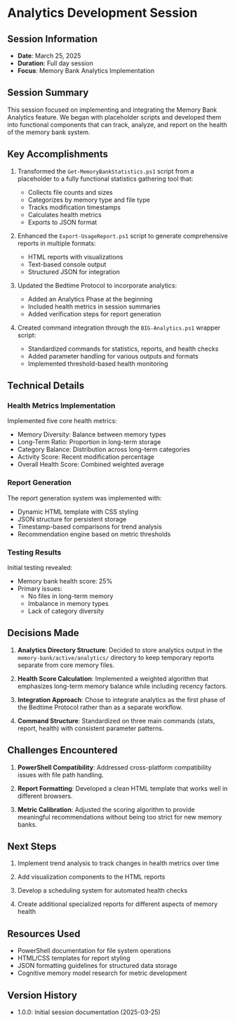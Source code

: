 # Analytics Development Session

## Session Information
- **Date**: March 25, 2025
- **Duration**: Full day session
- **Focus**: Memory Bank Analytics Implementation

## Session Summary

This session focused on implementing and integrating the Memory Bank Analytics feature. We began with placeholder scripts and developed them into functional components that can track, analyze, and report on the health of the memory bank system.

## Key Accomplishments

1. Transformed the `Get-MemoryBankStatistics.ps1` script from a placeholder to a fully functional statistics gathering tool that:
   - Collects file counts and sizes
   - Categorizes by memory type and file type
   - Tracks modification timestamps
   - Calculates health metrics
   - Exports to JSON format

2. Enhanced the `Export-UsageReport.ps1` script to generate comprehensive reports in multiple formats:
   - HTML reports with visualizations
   - Text-based console output
   - Structured JSON for integration

3. Updated the Bedtime Protocol to incorporate analytics:
   - Added an Analytics Phase at the beginning
   - Included health metrics in session summaries
   - Added verification steps for report generation

4. Created command integration through the `BIG-Analytics.ps1` wrapper script:
   - Standardized commands for statistics, reports, and health checks
   - Added parameter handling for various outputs and formats
   - Implemented threshold-based health monitoring

## Technical Details

### Health Metrics Implementation
Implemented five core health metrics:
- Memory Diversity: Balance between memory types
- Long-Term Ratio: Proportion in long-term storage
- Category Balance: Distribution across long-term categories
- Activity Score: Recent modification percentage
- Overall Health Score: Combined weighted average

### Report Generation
The report generation system was implemented with:
- Dynamic HTML template with CSS styling
- JSON structure for persistent storage
- Timestamp-based comparisons for trend analysis
- Recommendation engine based on metric thresholds

### Testing Results
Initial testing revealed:
- Memory bank health score: 25%
- Primary issues:
  - No files in long-term memory
  - Imbalance in memory types
  - Lack of category diversity

## Decisions Made

1. **Analytics Directory Structure**: Decided to store analytics output in the `memory-bank/active/analytics/` directory to keep temporary reports separate from core memory files.

2. **Health Score Calculation**: Implemented a weighted algorithm that emphasizes long-term memory balance while including recency factors.

3. **Integration Approach**: Chose to integrate analytics as the first phase of the Bedtime Protocol rather than as a separate workflow.

4. **Command Structure**: Standardized on three main commands (stats, report, health) with consistent parameter patterns.

## Challenges Encountered

1. **PowerShell Compatibility**: Addressed cross-platform compatibility issues with file path handling.

2. **Report Formatting**: Developed a clean HTML template that works well in different browsers.

3. **Metric Calibration**: Adjusted the scoring algorithm to provide meaningful recommendations without being too strict for new memory banks.

## Next Steps

1. Implement trend analysis to track changes in health metrics over time

2. Add visualization components to the HTML reports

3. Develop a scheduling system for automated health checks

4. Create additional specialized reports for different aspects of memory health

## Resources Used

- PowerShell documentation for file system operations
- HTML/CSS templates for report styling
- JSON formatting guidelines for structured data storage
- Cognitive memory model research for metric development

## Version History

- 1.0.0: Initial session documentation (2025-03-25)